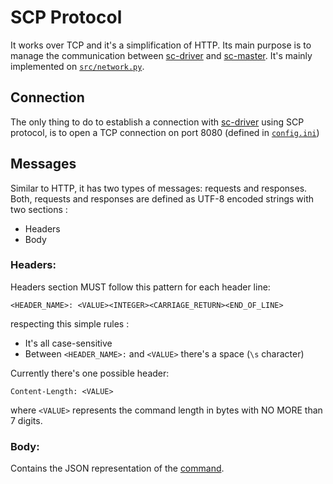 # SCP Protocol

It works over TCP and it's a simplification of HTTP. Its main purpose is to manage the communication between [sc-driver](https://github.com/brunopk/sc-driver) and [sc-master](https://github.com/brunopk/sc-master). It's mainly implemented on [`src/network.py`](../src/network.py).

## Connection

The only thing to do to establish a connection with [sc-driver](https://github.com/brunopk/sc-driver) using SCP protocol, is to open a TCP connection on port 8080 (defined in [`config.ini`](../config.ini))

## Messages

Similar to HTTP, it has two types of messages: requests and responses. Both, requests and responses are defined as UTF-8 encoded strings with two sections :

- Headers
- Body


### Headers:

Headers section MUST follow this pattern for each header line:

`<HEADER_NAME>: <VALUE><INTEGER><CARRIAGE_RETURN><END_OF_LINE>`

respecting this simple rules :

- It's all case-sensitive
- Between `<HEADER_NAME>:` and `<VALUE>` there's a space (`\s` character)

Currently there's one possible header:

`Content-Length: <VALUE>` 

where `<VALUE>` represents the command length in bytes with NO MORE than 7 digits.
           

### Body:


Contains the JSON representation of the [command](/doc/commands.md).